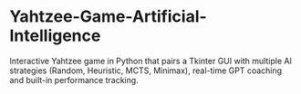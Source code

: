 # Yahtzee-Game-Artificial-Intelligence
Interactive Yahtzee game in Python that pairs a Tkinter GUI with multiple AI strategies (Random, Heuristic, MCTS, Minimax), real-time GPT coaching and built-in performance tracking.

